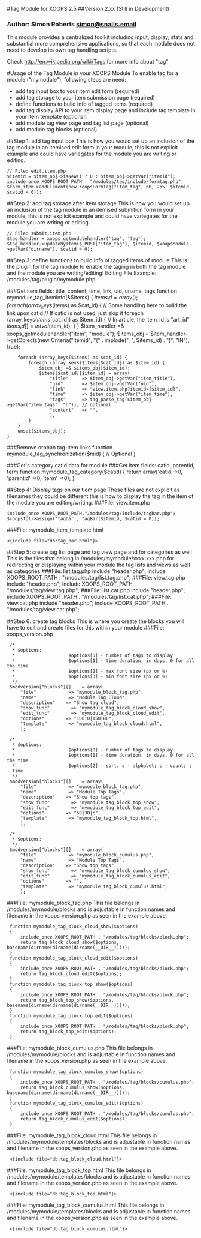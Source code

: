 #Tag Module for XOOPS 2.5
##Version 2.xx (Still in Development)
### Author: Simon Roberts <simon@snails.email>

This module provides a centralized toolkit including input, display, stats and substantial more comprehensive applications, so that each module does not need to develop its own tag handling scripts.

Check http://en.wikipedia.org/wiki/Tags for more info about "tag"

#Usage of the Tag Module in your XOOPS Module
To enable tag for a module ("mymodule"), following steps are need:
* add tag input box to your item edit form (required)
* add tag storage to your item submission page (required)
* define functions to build info of tagged items (required)
* add tag display API to your item display page and include tag template in your item template (optional)
* add module tag view page and tag list page (optional)
* add module tag blocks (optional) 

##Step 1: add tag input box
This is how you would set up an inclusion of the tag module in an itemised edit form in your module, this is not explicit example and could have variegates for the module you are writing or editing.

    // File: edit.item.php
    $itemid = $item_obj->isNew() ? 0 : $item_obj->getVar("itemid");
    include_once XOOPS_ROOT_PATH . "/modules/tag/include/formtag.php";
    $form_item->addElement(new XoopsFormTag("item_tag", 60, 255, $itemid, $catid = 0));

##Step 2: add tag storage after item storage
This is how you would set up an inclusion of the tag module in an itemised submition form in your module, this is not explicit example and could have variegates for the module you are writing or editing.

    // File: submit.item.php
    $tag_handler = xoops_getmodulehandler('tag', 'tag');
    $tag_handler->updateByItem($_POST["item_tag"], $itemid, $xoopsModule->getVar("dirname"), $catid = 0);

##Step 3: define functions to build info of tagged items of module
This is the plugin for the tag module to enable the taging in both the tag module and the module you are writing/editing!
Editing File Example: /modules/tag/plugin/mymodule.php

###Get item fields: title, content, time, link, uid, uname, tags
    function mymodule_tag_iteminfo(&$items)
    {
        $items_id = array();
        foreach (array_keys($items) as $cat_id) {
            // Some handling here to build the link upon catid
                // If catid is not used, just skip it
            foreach (array_keys($items[$cat_id]) as $item_id) {
                // In article, the item_id is "art_id"
                $items_id[] = intval($item_id);
            }
        }
        $item_handler =& xoops_getmodulehandler("item", "module");
        $items_obj = $item_handler->getObjects(new Criteria("itemid", "(" . implode(", ", $items_id) . ")", "IN"), true);
        
        foreach (array_keys($items) as $cat_id) {
            foreach (array_keys($items[$cat_id]) as $item_id) {
                $item_obj =& $items_obj[$item_id];
                $items[$cat_id][$item_id] = array(
                    "title"     => $item_obj->getVar("item_title"),
                    "uid"       => $item_obj->getVar("uid"),
                    "link"      => "view.item.php?itemid={$item_id}",
                    "time"      => $item_obj->getVar("item_time"),
                    "tags"      => tag_parse_tag($item_obj->getVar("item_tags", "n")), // optional
                    "content"   => "",
                    );
            }
        }
        unset($items_obj);    
    }

###Remove orphan tag-item links
    function mymodule_tag_synchronization($mid) 
    {
        // Optional
    }

###Get's category catid data for module
###Get item fields: catid, parentid, term
    function mymodule_tag_category($catid) 
    {
        return array('catid'->0, 'parentid' =>0, 'term' =>0);
    }

##Step 4: Display tags on our tiem page
These files are not explicit as filenames they could be different this is how to display the tag in the item of the module you are editing/writing.
###File: view.item.php

    include_once XOOPS_ROOT_PATH."/modules/tag/include/tagbar.php";
    $xoopsTpl->assign('tagbar', tagBar($itemid, $catid = 0));

###File: mymodule_item_template.html

    <{include file="db:tag_bar.html"}>

##Step 5: create tag list page and tag view page and for categories as well
This is the files that belong in /modules/mymodule/xxxx.xxx.php for redirecting or displaying within your module the tag lists and views as well as categories
###File: list.tag.php
     include "header.php";
     include XOOPS_ROOT_PATH . "/modules/tag/list.tag.php";
###File: view.tag.php
     include "header.php";
     include XOOPS_ROOT_PATH . "/modules/tag/view.tag.php";
###File: list.cat.php
     include "header.php";
     include XOOPS_ROOT_PATH . "/modules/tag/list.cat.php";
###File: view.cat.php
     include "header.php";
     include XOOPS_ROOT_PATH . "/modules/tag/view.cat.php";

##Step 6: create tag blocks
This is where you create the blocks you will have to edit and create files for this within your module
###File: xoops_version.php

     /*
      * $options:  
      *                    $options[0] - number of tags to display
      *                    $options[1] - time duration, in days, 0 for all the time
      *                    $options[2] - max font size (px or %)
      *                    $options[3] - min font size (px or %)
      */
     $modversion["blocks"][]    = array(
         "file"            => "mymodule_block_tag.php",
         "name"            => "Module Tag Cloud",
         "description"    => "Show tag cloud",
         "show_func"        => "mymodule_tag_block_cloud_show",
         "edit_func"        => "mymodule_tag_block_cloud_edit",
         "options"        => "100|0|150|80",
         "template"        => "mymodule_tag_block_cloud.html",
         );
    
     /*
      * $options:
      *                    $options[0] - number of tags to display
      *                    $options[1] - time duration, in days, 0 for all the time
      *                    $options[2] - sort: a - alphabet; c - count; t - time
      */
     $modversion["blocks"][]    = array(
         "file"            => "mymodule_block_tag.php",
         "name"            => "Module Top Tags",
         "description"    => "Show top tags",
         "show_func"        => "mymodule_tag_block_top_show",
         "edit_func"        => "mymodule_tag_block_top_edit",
         "options"        => "50|30|c",
         "template"        => "mymodule_tag_block_top.html",
         );
    
     /*
      * $options:
      */
     $modversion["blocks"][]    = array(
         "file"            => "mymodule_block_cumulus.php",
         "name"            => "Module Top Tags",
         "description"    => "Show top tags",
         "show_func"        => "mymodule_tag_block_cumulus_show",
         "edit_func"        => "mymodule_tag_block_cumulus_edit",
         "options"        => "",
         "template"        => "mymodule_tag_block_cumulus.html",
         );
###File: mymodule_block_tag.php
This file belongs in /modules/mymodule/blocks and is adjustable in function names and filename in the xoops_version.php as seen in the example above.

     function mymodule_tag_block_cloud_show($options) 
     {
         include_once XOOPS_ROOT_PATH . "/modules/tag/blocks/block.php";
         return tag_block_cloud_show($options, basename(dirname(dirname(dirname(__DIR__)))));
     }
     function mymodule_tag_block_cloud_edit($options) 
     {
         include_once XOOPS_ROOT_PATH . "/modules/tag/blocks/block.php";
         return tag_block_cloud_edit($options);
     }
     function mymodule_tag_block_top_show($options) 
     {
         include_once XOOPS_ROOT_PATH . "/modules/tag/blocks/block.php";
         return tag_block_top_show($options, basename(dirname(dirname(dirname(__DIR__)))));
     }
     function mymodule_tag_block_top_edit($options) 
     {
         include_once XOOPS_ROOT_PATH . "/modules/tag/blocks/block.php";
         return tag_block_top_edit($options);
     }

###File: mymodule_block_cumulus.php
This file belongs in /modules/mymodule/blocks and is adjustable in function names and filename in the xoops_version.php as seen in the example above.

     function mymodule_tag_block_cumulus_show($options) 
     {
         include_once XOOPS_ROOT_PATH . "/modules/tag/blocks/cumulus.php";
         return tag_block_cumulus_show($options, basename(dirname(dirname(dirname(__DIR__)))));
     }
     function mymodule_tag_block_cumulus_edit($options) 
     {
         include_once XOOPS_ROOT_PATH . "/modules/tag/blocks/cumulus.php";
         return tag_block_cumulus_edit($options);
     }

###File: mymodule_tag_block_cloud.html
This file belongs in /modules/mymodule/templates/blocks and is adjustable in function names and filename in the xoops_version.php as seen in the example above.

     <{include file="db:tag_block_cloud.html"}>

###File: mymodule_tag_block_top.html
This file belongs in /modules/mymodule/templates/blocks and is adjustable in function names and filename in the xoops_version.php as seen in the example above.

     <{include file="db:tag_block_top.html"}>

###File: mymodule_tag_block_cumulus.html
This file belongs in /modules/mymodule/templates/blocks and is adjustable in function names and filename in the xoops_version.php as seen in the example above.

     <{include file="db:tag_block_cumulus.html"}>